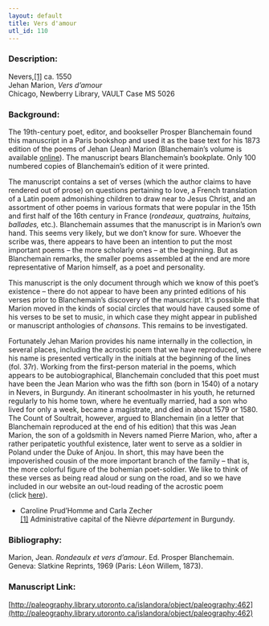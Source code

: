 ```yaml
---
layout: default
title: Vers d'amour
utl_id: 110
---
```


### Description:

Nevers,<a id="_ftnref1">[[1]](#_ftn1)</a> ca. 1550<br>
Jehan Marion, _Vers d’amour_<br>
Chicago, Newberry Library, VAULT Case MS 5026

### Background:

The 19th-century poet, editor, and bookseller Prosper Blanchemain found this manuscript in a Paris bookshop and used it as the base text for his 1873 edition of the poems of Jehan (Jean) Marion (Blanchemain’s volume is available [online](https://books.google.com/books?hl=en&lr=&id=7VIdcOkrzMwC&oi=fnd&pg=PA1&dq=%22jehan+marion%22&ots=6minsTBHUD&sig=Vbwc1VJbEXzLlLM8Floraj3dOGc#v=onepage&q=%22jehan%20marion%22&f=false)). The manuscript bears Blanchemain’s bookplate. Only 100 numbered copies of Blanchemain’s edition of it were printed.

The manuscript contains a set of verses (which the author claims to have rendered out of prose) on questions pertaining to love, a French translation of a Latin poem admonishing children to draw near to Jesus Christ, and an assortment of other poems in various formats that were popular in the 15th and first half of the 16th century in France (_rondeaux, quatrains, huitains, ballades,_ etc.). Blanchemain assumes that the manuscript is in Marion’s own hand. This seems very likely, but we don’t know for sure. Whoever the scribe was, there appears to have been an intention to put the most important poems – the more scholarly ones – at the beginning. But as Blanchemain remarks, the smaller poems assembled at the end are more representative of Marion himself, as a poet and personality.

This manuscript is the only document through which we know of this poet’s existence – there do not appear to have been any printed editions of his verses prior to Blanchemain’s discovery of the manuscript. It's possible that Marion moved in the kinds of social circles that would have caused some of his verses to be set to music, in which case they might appear in published or manuscript anthologies of _chansons_. This remains to be investigated.

Fortunately Jehan Marion provides his name internally in the collection, in several places, including the acrostic poem that we have reproduced, where his name is presented vertically in the initials at the beginning of the lines (fol. 37r). Working from the first-person material in the poems, which appears to be autobiographical, Blanchemain concluded that this poet must have been the Jean Marion who was the fifth son (born in 1540) of a notary in Nevers, in Burgundy. An itinerant schoolmaster in his youth, he returned regularly to his home town, where he eventually married, had a son who lived for only a week, became a magistrate, and died in about 1579 or 1580. The Count of Soultrait, however, argued to Blanchemain (in a letter that Blanchemain reproduced at the end of his edition) that this was Jean Marion, the son of a goldsmith in Nevers named Pierre Marion, who, after a rather peripatetic youthful existence, later went to serve as a soldier in Poland under the Duke of Anjou. In short, this may have been the impoverished cousin of the more important branch of the family – that is, the more colorful figure of the bohemian poet-soldier. We like to think of these verses as being read aloud or sung on the road, and so we have included in our website an out-loud reading of the acrostic poem (click [here](https://paleography.library.utoronto.ca/islandora/object/paleography:2411)).

- Caroline Prud’Homme and Carla Zecher<br>
<a id="_ftn1">[[1]](#_ftnref1)</a> Administrative capital of the Nièvre _département_ in Burgundy.

### Bibliography:

Marion, Jean. _Rondeaulx et vers d’amour_. Ed. Prosper Blanchemain. Geneva: Slatkine Reprints, 1969 (Paris: Léon Willem, 1873).

### Manuscript Link:

[http://paleography.library.utoronto.ca/islandora/object/paleography:462](http://paleography.library.utoronto.ca/islandora/object/paleography:462)
